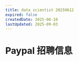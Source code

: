 ```yaml
---
title: data scientist 20250612
expired: false
createdDate: 2025-06-10
lastUpdated: 2025-09-03
---
```


# Paypal 招聘信息

<JobPostingTable job-posting-json-path="paypal/data/data-scientist-20250612.json" />
